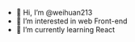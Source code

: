 - 👋 Hi, I’m @weihuan213
- 👀 I’m interested in web Front-end
- 🌱 I’m currently learning React

<!---
weihuan213/weihuan213 is a ✨ special ✨ repository because its `README.md` (this file) appears on your GitHub profile.
You can click the Preview link to take a look at your changes.
--->
